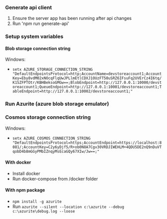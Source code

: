 ### Generate api client

1. Ensure the server app has been running after api changes
2. Run 'npm run generate-api'

### Setup system variables

#### Blob storage connection string

Windows:

- `setx AZURE_STORAGE_CONNECTION_STRING "DefaultEndpointsProtocol=http;AccountName=devstoreaccount1;AccountKey=Eby8vdM02xNOcqFlqUwJPLlmEtlCDXJ1OUzFT50uSRZ6IFsuFq2UVErCz4I6tq/K1SZFPTOtr/KBHBeksoGMGw==;BlobEndpoint=http://127.0.0.1:10000/devstoreaccount1;QueueEndpoint=http://127.0.0.1:10001/devstoreaccount1;TableEndpoint=http://127.0.0.1:10002/devstoreaccount1;"`

### Run Azurite (azure blob storage emulator)

### Cosmos storage connection string

Windows:

- `setx AZURE_COSMOS_CONNECTION_STRING "DefaultEndpointsProtocol=https;AccountEndpoint=https://localhost:8081/;AccountKey=C2y6yDjf5/R+ob0N8A7Cgv30VRDJIWEHLM+4QDU5DE2nQ9nDuVTqobD4b8mGGyPMbIZnqyMsEcaGQy67XIw/Jw==;"`

#### With docker

- Install docker
- Run docker-compose from /docker folder

#### With npm package

- `npm install -g azurite`
- Run `azurite --silent --location c:\azurite --debug c:\azurite\debug.log --loose`
